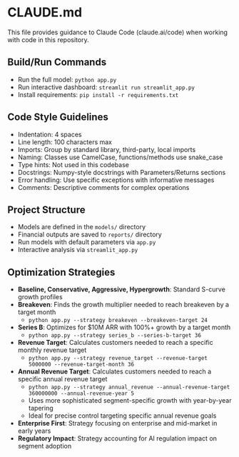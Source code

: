 # CLAUDE.md

This file provides guidance to Claude Code (claude.ai/code) when working with code in this repository.

## Build/Run Commands
- Run the full model: `python app.py`
- Run interactive dashboard: `streamlit run streamlit_app.py`
- Install requirements: `pip install -r requirements.txt`

## Code Style Guidelines
- Indentation: 4 spaces
- Line length: 100 characters max
- Imports: Group by standard library, third-party, local imports
- Naming: Classes use CamelCase, functions/methods use snake_case
- Type hints: Not used in this codebase
- Docstrings: Numpy-style docstrings with Parameters/Returns sections
- Error handling: Use specific exceptions with informative messages
- Comments: Descriptive comments for complex operations

## Project Structure
- Models are defined in the `models/` directory
- Financial outputs are saved to `reports/` directory
- Run models with default parameters via `app.py`
- Interactive analysis via `streamlit_app.py`

## Optimization Strategies
- **Baseline, Conservative, Aggressive, Hypergrowth**: Standard S-curve growth profiles
- **Breakeven**: Finds the growth multiplier needed to reach breakeven by a target month
  - `python app.py --strategy breakeven --breakeven-target 24`
- **Series B**: Optimizes for $10M ARR with 100%+ growth by a target month
  - `python app.py --strategy series_b --series-b-target 36`
- **Revenue Target**: Calculates customers needed to reach a specific monthly revenue target
  - `python app.py --strategy revenue_target --revenue-target 5000000 --revenue-target-month 36`
- **Annual Revenue Target**: Calculates customers needed to reach a specific annual revenue target
  - `python app.py --strategy annual_revenue --annual-revenue-target 360000000 --annual-revenue-year 5`
  - Uses more sophisticated segment-specific growth with year-by-year tapering
  - Ideal for precise control targeting specific annual revenue goals
- **Enterprise First**: Strategy focusing on enterprise and mid-market in early years
- **Regulatory Impact**: Strategy accounting for AI regulation impact on segment adoption